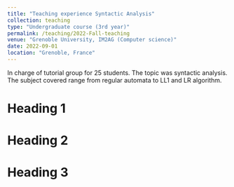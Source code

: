 ```yaml
---
title: "Teaching experience Syntactic Analysis"
collection: teaching
type: "Undergraduate course (3rd year)"
permalink: /teaching/2022-Fall-teaching
venue: "Grenoble University, IM2AG (Computer science)"
date: 2022-09-01
location: "Grenoble, France"
---
```


In charge of tutorial group for 25 students. The topic was syntactic analysis. The subject covered range from regular automata to LL1 and LR algorithm.

Heading 1
======

Heading 2
======

Heading 3
======